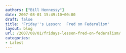 ```yaml
---
authors: ["Bill Hennessy"]
date: 2007-08-01 15:49:10+00:00
draft: false
title: 'Friday''s Lesson:  Fred on Federalism'
layout: blog
url: /2007/08/01/fridays-lesson-fred-on-federalism/
categories:
- Latest
---
```






